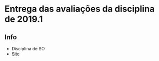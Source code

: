 # Entrega das avaliações da disciplina de 2019.1

## Info

- Disciplina de SO
- [Site](https://sistemas-operacionais.github.io/)
